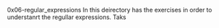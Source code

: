 0x06-regular_expressions
In this deirectory has the exercises in order to understanrt the regullar expressions.
Taks
